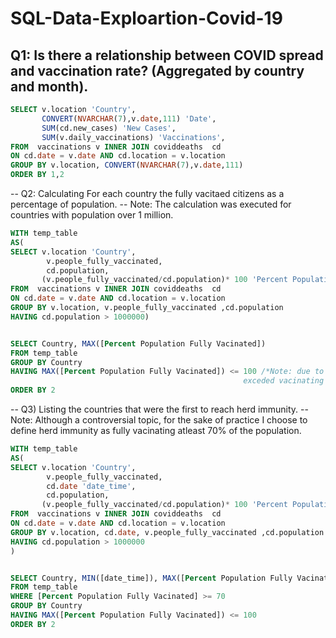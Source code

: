 # SQL-Data-Exploartion-Covid-19



## Q1: Is there a relationship between COVID spread and vaccination rate? (Aggregated by country and month).

```SQL
SELECT v.location 'Country',
	   CONVERT(NVARCHAR(7),v.date,111) 'Date',
	   SUM(cd.new_cases) 'New Cases',
	   SUM(v.daily_vaccinations) 'Vaccinations',
FROM  vaccinations v INNER JOIN coviddeaths  cd 
ON cd.date = v.date AND cd.location = v.location
GROUP BY v.location, CONVERT(NVARCHAR(7),v.date,111)
ORDER BY 1,2
```





-- Q2: Calculating For each country the fully vacitaed citizens as a percentage of population. 
-- Note: The calculation was executed for countries with population over 1 million.

```SQL
WITH temp_table
AS(
SELECT v.location 'Country',
		v.people_fully_vaccinated,
		cd.population,
	   (v.people_fully_vaccinated/cd.population)* 100 'Percent Population Fully Vacinated'
FROM  vaccinations v INNER JOIN coviddeaths  cd 
ON cd.date = v.date AND cd.location = v.location
GROUP BY v.location, v.people_fully_vaccinated ,cd.population
HAVING cd.population > 1000000)


SELECT Country, MAX([Percent Population Fully Vacinated])
FROM temp_table
GROUP BY Country
HAVING MAX([Percent Population Fully Vacinated]) <= 100 /*Note: due to vaccination of non-residentce, some contries
	                                            	exceded vacinating 100% of their population, thus removed from output*/
ORDER BY 2
```



-- Q3) Listing the countries that were the first to reach herd immunity.
-- Note: Although a controversial topic, for the sake of practice I choose to define herd immunity as fully vacinating atleast 70% of the population.

```SQL
WITH temp_table
AS(
SELECT v.location 'Country',
		v.people_fully_vaccinated,
		cd.date 'date_time',
		cd.population,
	   (v.people_fully_vaccinated/cd.population)* 100 'Percent Population Fully Vacinated'
FROM  vaccinations v INNER JOIN coviddeaths  cd 
ON cd.date = v.date AND cd.location = v.location
GROUP BY v.location, cd.date, v.people_fully_vaccinated ,cd.population
HAVING cd.population > 1000000 
)


SELECT Country, MIN([date_time]), MAX([Percent Population Fully Vacinated])
FROM temp_table
WHERE [Percent Population Fully Vacinated] >= 70 
GROUP BY Country
HAVING MAX([Percent Population Fully Vacinated]) <= 100
ORDER BY 2
```
